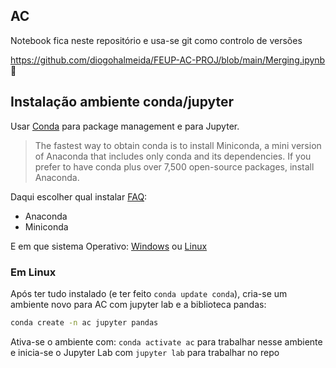 ## AC

Notebook fica neste repositório e usa-se git como controlo de versões

https://github.com/diogohalmeida/FEUP-AC-PROJ/blob/main/Merging.ipynb 👀

## Instalação ambiente conda/jupyter

Usar [Conda](https://docs.conda.io/en/latest/#) para package management e para Jupyter. 
> The fastest way to obtain conda is to install Miniconda, a mini version of Anaconda that includes only conda and its dependencies. If you prefer to have conda plus over 7,500 open-source packages, install Anaconda.

Daqui escolher qual instalar [FAQ](https://docs.conda.io/projects/conda/en/latest/user-guide/install/download.html#anaconda-or-miniconda): 
- Anaconda
- Miniconda

E em que sistema Operativo: [Windows](https://docs.conda.io/projects/conda/en/latest/user-guide/install/windows.html) ou [Linux](https://docs.conda.io/projects/conda/en/latest/user-guide/install/linux.html)

### Em Linux 

Após ter tudo instalado (e ter feito `conda update conda`), cria-se um ambiente novo para AC com jupyter lab e a biblioteca pandas:
```bash
conda create -n ac jupyter pandas
```

Ativa-se o ambiente com: `conda activate ac` para trabalhar nesse ambiente e inicia-se o Jupyter Lab com `jupyter lab` para trabalhar no repo